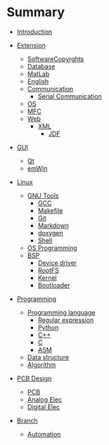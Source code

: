 # Summary

* [Introduction](README.md)

* [Extension]()
	* [SoftwareCopyrghts](pages/SoftwareCopyrights.md)
	* [Database]()
	* [MatLab](pages/extension/matlab.md)
	* [English](pages/English.md)
	* [Communication]()
		* [Serial Communication](pages/extension/Communication.md)
	* [OS]()
	* [MFC]()
	* [Web]()
		* [XML](pages/extension/XML.md)
			* [JDF](pages/extension/JDF.md)

* [GUI]()
	* [Qt](pages/Qt.md)
	* [emWin](pages/emWin.md)

* [Linux]()
	* [GNU Tools]()
		* [GCC](pages/GCC.md)
		* [Makefile]()
		* [Git](pages/Git.md)
		* [Markdown](pages/Markdown.md)
		* [doxygen](pages/doxygen.md)
		* [Shell](pages/Shell.md)
	* [OS Programming](pages/Posix.md)
	* [BSP]()
	    * [Device driver]()
		* [RootFS]()
		* [Kernel](pages/Kernel.md)
		* [Bootloader](pages/Bootloader.md)

* [Programming]()
	* [Programming language]()
		* [Regular expression](pages/RegExp.md)
		* [Python](pages/Python.md)
		* [C++](pages/C++.md)
		* [C](pages/C.md)
		* [ASM]()
	* [Data structure]()
	* [Algorithm]()

* [PCB Design]()
	* [PCB](pages/PCB.md)
	* [Analog Elec](pages/Analog.md)
	* [Digital Elec](pages/Digital.md)

* [Branch]()
	* [Automation]()


